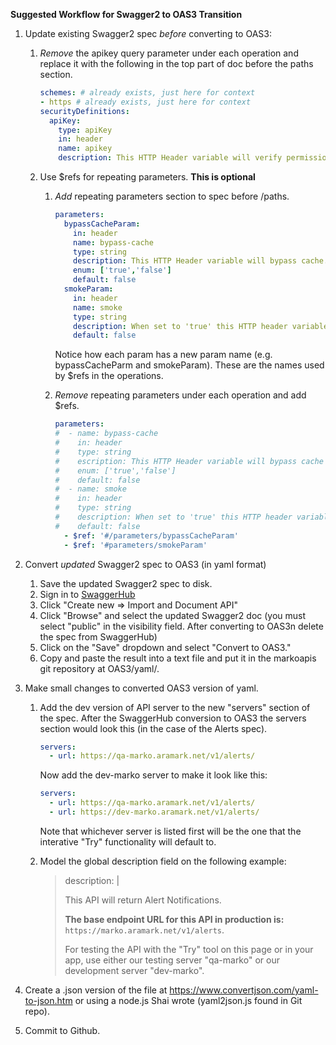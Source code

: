 **Suggested Workflow for Swagger2 to OAS3 Transition**

1. Update existing Swagger2 spec *before* converting to OAS3:

   1. *Remove* the apikey query parameter under each operation and replace it with the following in the top part of doc before the paths section.

      ```yaml
      schemes: # already exists, just here for context
      - https # already exists, just here for context
      securityDefinitions:
        apiKey:
          type: apiKey
          in: header
          name: apikey
          description: This HTTP Header variable will verify permissions.
      ```
      
     1. Use $refs for repeating parameters. **This is optional**

           1. *Add* repeating parameters section to spec before /paths.   

               ```yaml
               parameters:
                 bypassCacheParam:
                   in: header
                   name: bypass-cache
                   type: string
                   description: This HTTP Header variable will bypass cache.
                   enum: ['true','false']
                   default: false
                 smokeParam:
                   in: header
                   name: smoke
                   type: string
                   description: When set to 'true' this HTTP header variable will route the API call to the Integration testing environment.  Only applicable in QA.
                   default: false
               ```
               Notice how each param has a new param name (e.g. bypassCacheParm and smokeParam). These are the names used by $refs in the operations.

           1. *Remove* repeating parameters under each operation and add $refs.

               ```yaml
               parameters:
               #  - name: bypass-cache
               #    in: header
               #    type: string
               #    escription: This HTTP Header variable will bypass cache
               #    enum: ['true','false']
               #    default: false
               #  - name: smoke
               #    in: header
               #    type: string
               #    description: When set to 'true' this HTTP header variable will route the API call to the Integration testing environment.  Only applicable in QA.
               #    default: false
                 - $ref: '#/parameters/bypassCacheParam'
                 - $ref: '#parameters/smokeParam'
               ```
   
1. Convert *updated* Swagger2 spec to OAS3 (in yaml format)
    1. Save the updated Swagger2 spec to disk.
    1. Sign in to [SwaggerHub](https://app.swaggerhub.com/login)
    1. Click "Create new => Import and Document API"
    1. Click "Browse" and select the updated Swagger2 doc (you must select "public" in the visibility field. After converting to OAS3n delete the spec from SwaggerHub)
    1. Click on the "Save" dropdown and select "Convert to OAS3."
    1. Copy and paste the result into a text file and put it in the markoapis git repository at OAS3/yaml/.

1. Make small changes to converted OAS3 version of yaml. 

    1. Add the dev version of API server to the new "servers" section of the spec. After the SwaggerHub conversion to OAS3 the servers section would look this (in the case of the Alerts spec).
       
	   ```yaml
	   servers:
	     - url: https://qa-marko.aramark.net/v1/alerts/
	   ```
	   Now add the dev-marko server to make it look like this:
	   ```yaml
	   servers:
	     - url: https://qa-marko.aramark.net/v1/alerts/
	     - url: https://dev-marko.aramark.net/v1/alerts/
	   
       ```
	   Note that whichever server is listed first will be the one that the interative "Try" functionality will default to.
	   
    1. Model the global description field on the following example:

       > description: |
       > 
	   > This API will return Alert Notifications.
	   > 
	   > __The base endpoint URL for this API in production is:__ `https://marko.aramark.net/v1/alerts`.
	   > 
       > For testing the API with the "Try" tool on this page or in your app, use either our testing server "qa-marko" or our development server "dev-marko".

1. Create a .json version of the file at https://www.convertjson.com/yaml-to-json.htm or using a node.js Shai wrote (yaml2json.js found in Git repo).

1. Commit to Github.

